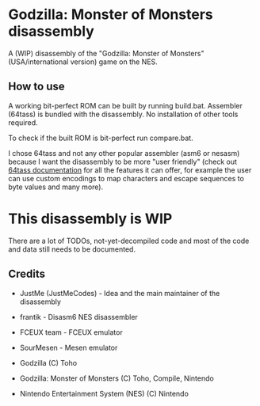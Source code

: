 # Godzilla: Monster of Monsters disassembly
A (WIP) disassembly of the "Godzilla: Monster of Monsters" (USA/international version) game on the NES.

## How to use
A working bit-perfect ROM can be built by running build.bat.
Assembler (64tass) is bundled with the disassembly.
No installation of other tools required.

To check if the built ROM is bit-perfect run compare.bat.

I chose 64tass and not any other popular assembler (asm6 or nesasm)
because I want the disassembly to be more "user friendly"
(check out [64tass documentation](https://tass64.sourceforge.net/)
for all the features it can offer, for example the user can use custom
encodings to map characters and escape sequences to byte values and
many more).

# This disassembly is WIP
There are a lot of TODOs, not-yet-decompiled code and most of the code and data
still needs to be documented.

## Credits
* JustMe (JustMeCodes) - Idea and the main maintainer of the disassembly
* frantik - Disasm6 NES disassembler
* FCEUX team - FCEUX emulator
* SourMesen - Mesen emulator

* Godzilla (C) Toho
* Godzilla: Monster of Monsters (C) Toho, Compile, Nintendo
* Nintendo Entertainment System (NES) (C) Nintendo

